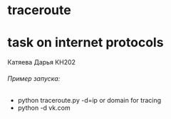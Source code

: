 # traceroute
# task on internet protocols

Катяева Дарья КН202

###### Пример запуска:
- python traceroute.py -d=ip or domain for tracing 
- python -d vk.com
